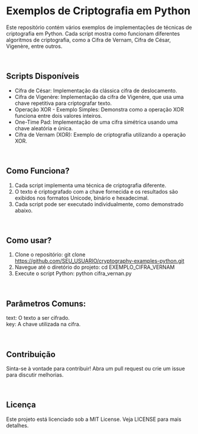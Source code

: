 # Exemplos de Criptografia em Python
Este repositório contém vários exemplos de implementações de técnicas de criptografia em Python. Cada script mostra como funcionam diferentes algoritmos de criptografia, como a Cifra de Vernam, Cifra de César, Vigenère, entre outros.

<br>

## Scripts Disponíveis
- Cifra de César: Implementação da clássica cifra de deslocamento.
- Cifra de Vigenère: Implementação da cifra de Vigenère, que usa uma chave repetitiva para criptografar texto.
- Operação XOR - Exemplo Simples: Demonstra como a operação XOR funciona entre dois valores inteiros.
- One-Time Pad: Implementação de uma cifra simétrica usando uma chave aleatória e única.
- Cifra de Vernam (XOR): Exemplo de criptografia utilizando a operação XOR.

<br>

## Como Funciona?
1. Cada script implementa uma técnica de criptografia diferente.
2. O texto é criptografado com a chave fornecida e os resultados são exibidos nos formatos Unicode, binário e hexadecimal.
3. Cada script pode ser executado individualmente, como demonstrado abaixo.

<br>

## Como usar?
1. Clone o repositório: git clone https://github.com/SEU_USUARIO/cryptography-examples-python.git
2. Navegue até o diretório do projeto: cd EXEMPLO_CIFRA_VERNAM
3. Execute o script Python: python cifra_vernan.py

<br>

## Parâmetros Comuns:
text: O texto a ser cifrado. <br>
key: A chave utilizada na cifra.

<br>

## Contribuição
Sinta-se à vontade para contribuir! Abra um pull request ou crie um issue para discutir melhorias.

<br>

## Licença
Este projeto está licenciado sob a MIT License. Veja LICENSE para mais detalhes.